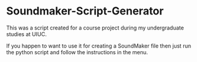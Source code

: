 Soundmaker-Script-Generator
===========================

This was a script created for a course project during my undergraduate studies at UIUC.

If you happen to want to use it for creating a SoundMaker file then just run the python script and follow the instructions in the menu.
